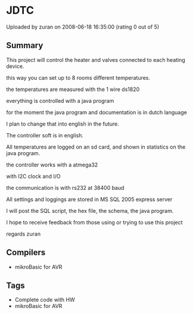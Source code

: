 # JDTC

Uploaded by zuran on 2008-06-18 16:35:00 (rating 0 out of 5)

## Summary

This project will control the heater and valves connected to each heating device.  

this way you can set up to 8 rooms different temperatures.  

the temperatures are measured with the 1 wire ds1820  

everything is controlled with a java program  

for the moment the java program and documentation is in dutch language  

I plan to change that into english in the future.  

The controller soft is in english.  

All temperatures are logged on an sd card, and shown in statistics on the java program.  

the controller works with a atmega32  

with I2C clock and I/O  

the communication is with rs232 at 38400 baud  

All settings and loggings are stored in MS SQL 2005 express server  

I will post the SQL script, the hex file, the schema, the java program.


I hope to receive feedback from those using or trying to use this project


regards zuran

## Compilers

- mikroBasic for AVR

## Tags

- Complete code with HW
- mikroBasic for AVR
